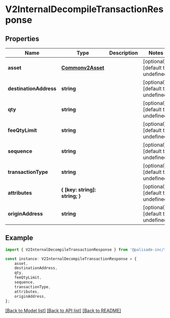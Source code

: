 # V2InternalDecompileTransactionResponse


## Properties

Name | Type | Description | Notes
------------ | ------------- | ------------- | -------------
**asset** | [**Commonv2Asset**](Commonv2Asset.md) |  | [optional] [default to undefined]
**destinationAddress** | **string** |  | [optional] [default to undefined]
**qty** | **string** |  | [optional] [default to undefined]
**feeQtyLimit** | **string** |  | [optional] [default to undefined]
**sequence** | **string** |  | [optional] [default to undefined]
**transactionType** | **string** |  | [optional] [default to undefined]
**attributes** | **{ [key: string]: string; }** |  | [optional] [default to undefined]
**originAddress** | **string** |  | [optional] [default to undefined]

## Example

```typescript
import { V2InternalDecompileTransactionResponse } from '@palisade-inc/typescript-sdk';

const instance: V2InternalDecompileTransactionResponse = {
    asset,
    destinationAddress,
    qty,
    feeQtyLimit,
    sequence,
    transactionType,
    attributes,
    originAddress,
};
```

[[Back to Model list]](../README.md#documentation-for-models) [[Back to API list]](../README.md#documentation-for-api-endpoints) [[Back to README]](../README.md)
